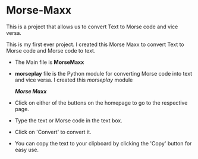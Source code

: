 # Morse-Maxx
This is a project that allows us to convert Text to Morse code and vice versa. 

This is my first ever project. I created this Morse Maxx to convert Text to Morse code and Morse code to text.

- The Main file is **MorseMaxx**
- **morseplay** file is the Python module for converting Morse code into text and vice versa. I created this *morseplay* module

  **_Morse Maxx_**
- Click on either of the buttons on the homepage to go to the respective page.
- Type the text or Morse code in the text box.
- Click on 'Convert' to convert it.
- You can copy the text to your clipboard by clicking the 'Copy' button for easy use.

